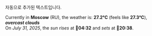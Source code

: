 
자동으로 추가된 텍스트입니다.

<!--START_SECTION:weather:moscow-->
Currently in **Moscow** (RU), the weather is: **27.2°C** (feels like **27.3°C**), ***overcast clouds***<br/>
On *July 31, 2025*, the *sun rises* at 🌅**04:32** and *sets* at 🌇**20:38**.
<!--END_SECTION:weather-->
